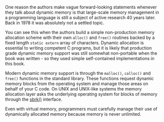 One reason the authors make vague forward-looking statements whenever they talk about dynamic memory is that
large-scale memory management in a programming language is still a subject of active research 40 years later.  Back in
1978 it was absolutely not a settled topic.

You can see this when the authors build a simple non-production memory allocation scheme with their own `alloc()` and `free()`
routines backed by a fixed length `static extern` array of characters.   Dynamic allocation is essential to writing competent C
programs, but it is likely that production grade dynamic memory support was still somewhat non-portable when the book was written - so
they used simple self-contained implementations in this book.

Modern dynamic memory support is through the `malloc()`, `calloc()` and `free()` functions in the standard library.  These functions
request dynamic memory blocks from the operating system and manage those areas on behalf of your C code.  On UNIX and UNIX-like systems
the memory allocation layer asks the underlying operating system for blocks of memory through the
[sbrk()](https://en.wikipedia.org/wiki/Sbrk) interface.

Even with virtual memory, programmers must carefully manage their use of dynamically allocated memory because memory is never unlimited.

